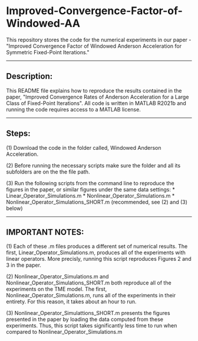 # Improved-Convergence-Factor-of-Windowed-AA
This repository stores the code for the numerical experiments in our paper - "Improved Convergence Factor of Windowed Anderson Acceleration for Symmetric Fixed-Point Iterations." 


-------------
Description: 
-------------
This README file explains how to reproduce the results contained in the paper, "Improved Convergence Rates of Anderson Acceleration for a Large
Class of Fixed-Point Iterations". All code is written in MATLAB R2021b and running the code requires access to a MATLAB license. 

-------
Steps:
-------
(1) Download the code in the folder called, Windowed Anderson Acceleration. 

(2) Before running the necessary scripts make sure the folder and all its subfolders are on the the file path. 

(3) Run the following scripts from the command line to reproduce the figures in the paper, or similar figures under the same data settings: 
	* Linear_Operator_Simulations.m
	* Nonlinear_Operator_Simulations.m
	* Nonlinear_Operator_Simulations_SHORT.m  (recommended, see (2) and (3) below)

-----------------	
IMPORTANT NOTES:
-----------------	
(1) Each of these .m files produces a different set of numerical results. The first, Linear_Operator_Simulations.m, produces all of the experiments with linear operators. 
More precisly, running this script reproduces Figures 2 and 3 in the paper. 

(2) Nonlinear_Operator_Simulations.m and Nonlinear_Operator_Simulations_SHORT.m  both reproduce all of the experiments on the TME model. 
The first, Nonlinear_Operator_Simulations.m, runs all of the experiments in their entirety. For this reason, it takes about an hour to run.

(3) Nonlinear_Operator_Simulattions_SHORT.m presents the figures presented in the paper by loading the data computed from these experiments. 
Thus, this script takes significantly less time to run when compared to Nonlinear_Operator_Simulations.m
